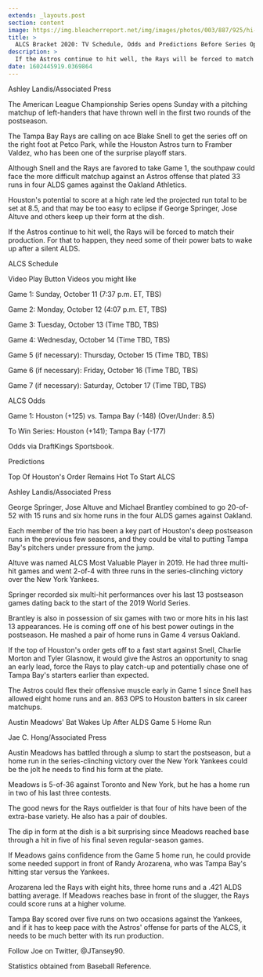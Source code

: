 ```yaml
--- 
extends: _layouts.post 
section: content 
image: https://img.bleacherreport.net/img/images/photos/003/887/925/hi-res-afb1138b6e1d51f70f90526051d55c67_crop_exact.jpg?w=1200&h=1200&q=75 
title: > 
  ALCS Bracket 2020: TV Schedule, Odds and Predictions Before Series Opener 
description: > 
  If the Astros continue to hit well, the Rays will be forced to match their production.ET, TBS)Game 3: Tuesday, October 13 (Time TBD, TBS)Game 4: Wednesday, October 14 (Time TBD, TBS)Game 5 (if necessary): Thursday, October 15 (Time TBD, TBS)Game 6 (if necessary): Friday, October 16 (Time TBD, TBS)Game 7 (if necessary): Saturday, October 17 (Time TBD, TBS)ALCS OddsGame 1: Houston (+125) vs. Tampa Bay (-148) (Over/Under: 8.5)To Win Series: Houston (+141); Tampa Bay (-177)Odds via DraftKings Sportsbook.Springer recorded six multi-hit performances over his last 13 postseason games dating back to the start of the 2019 World Series.The Astros could flex their offensive muscle early in Game 1 since Snell has allowed eight home runs and an.If Meadows reaches base in front of the slugger, the Rays could score runs at a higher volume. 
date: 1602445919.0369864 
--- 
```

Ashley Landis/Associated Press

The American League Championship Series opens Sunday with a pitching matchup of left-handers that have thrown well in the first two rounds of the postseason.

The Tampa Bay Rays are calling on ace Blake Snell to get the series off on the right foot at Petco Park, while the Houston Astros turn to Framber Valdez, who has been one of the surprise playoff stars.

Although Snell and the Rays are favored to take Game 1, the southpaw could face the more difficult matchup against an Astros offense that plated 33 runs in four ALDS games against the Oakland Athletics.

Houston's potential to score at a high rate led the projected run total to be set at 8.5, and that may be too easy to eclipse if George Springer, Jose Altuve and others keep up their form at the dish.

If the Astros continue to hit well, the Rays will be forced to match their production. For that to happen, they need some of their power bats to wake up after a silent ALDS.

ALCS Schedule

Video Play Button Videos you might like

Game 1: Sunday, October 11 (7:37 p.m. ET, TBS)

Game 2: Monday, October 12 (4:07 p.m. ET, TBS)

Game 3: Tuesday, October 13 (Time TBD, TBS)

Game 4: Wednesday, October 14 (Time TBD, TBS)

Game 5 (if necessary): Thursday, October 15 (Time TBD, TBS)

Game 6 (if necessary): Friday, October 16 (Time TBD, TBS)

Game 7 (if necessary): Saturday, October 17 (Time TBD, TBS)

ALCS Odds

Game 1: Houston (+125) vs. Tampa Bay (-148) (Over/Under: 8.5)

To Win Series: Houston (+141); Tampa Bay (-177)

Odds via DraftKings Sportsbook.

Predictions

Top Of Houston's Order Remains Hot To Start ALCS



Ashley Landis/Associated Press

George Springer, Jose Altuve and Michael Brantley combined to go 20-of-52 with 15 runs and six home runs in the four ALDS games against Oakland.

Each member of the trio has been a key part of Houston's deep postseason runs in the previous few seasons, and they could be vital to putting Tampa Bay's pitchers under pressure from the jump.

Altuve was named ALCS Most Valuable Player in 2019. He had three multi-hit games and went 2-of-4 with three runs in the series-clinching victory over the New York Yankees.

Springer recorded six multi-hit performances over his last 13 postseason games dating back to the start of the 2019 World Series.

Brantley is also in possession of six games with two or more hits in his last 13 appearances. He is coming off one of his best power outings in the postseason. He mashed a pair of home runs in Game 4 versus Oakland.

If the top of Houston's order gets off to a fast start against Snell, Charlie Morton and Tyler Glasnow, it would give the Astros an opportunity to snag an early lead, force the Rays to play catch-up and potentially chase one of Tampa Bay's starters earlier than expected.

The Astros could flex their offensive muscle early in Game 1 since Snell has allowed eight home runs and an. 863 OPS to Houston batters in six career matchups.

Austin Meadows' Bat Wakes Up After ALDS Game 5 Home Run

Jae C. Hong/Associated Press

Austin Meadows has battled through a slump to start the postseason, but a home run in the series-clinching victory over the New York Yankees could be the jolt he needs to find his form at the plate.

Meadows is 5-of-36 against Toronto and New York, but he has a home run in two of his last three contests.

The good news for the Rays outfielder is that four of hits have been of the extra-base variety. He also has a pair of doubles.

The dip in form at the dish is a bit surprising since Meadows reached base through a hit in five of his final seven regular-season games.

If Meadows gains confidence from the Game 5 home run, he could provide some needed support in front of Randy Arozarena, who was Tampa Bay's hitting star versus the Yankees.

Arozarena led the Rays with eight hits, three home runs and a .421 ALDS batting average. If Meadows reaches base in front of the slugger, the Rays could score runs at a higher volume.

Tampa Bay scored over five runs on two occasions against the Yankees, and if it has to keep pace with the Astros' offense for parts of the ALCS, it needs to be much better with its run production.

Follow Joe on Twitter, @JTansey90.

Statistics obtained from Baseball Reference.
